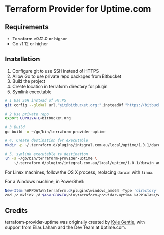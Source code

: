 # Terraform Provider for Uptime.com
## Requirements
* Terraform v0.12.0 or higher
* Go v1.12 or higher

## Installation

1. Configure git to use SSH instead of HTTPS
2. Allow Go to use private repo packages from Bitbucket
3. Build the project
4. Create location in terraform directory for plugin
5. Symlink executable

```bash
# 1 Use SSH instead of HTTPS
git config --global url."git@bitbucket.org:".insteadOf "https://bitbucket.org/"

# 2 Use private repo
export GOPRIVATE=bitbucket.org

# 3 Build
go build -o ~/go/bin/terraform-provider-uptime

# 4. Create destination for executable
mkdir -p ~/.terraform.d/plugins/integral.com.au/local/uptime/1.0.1/darwin_amd64/

# 5. symlink executable to destination
ln -s ~/go/bin/terraform-provider-uptime \
    ~/.terraform.d/plugins/integral.com.au/local/uptime/1.0.1/darwin_amd64/terraform-provider-uptime
```

For Linux machines, follow the OS X process, replacing `darwin` with `linux`.

For a Windows machine, in PowerShell:
```powershell
New-Item %APPDATA%\terraform.d\plugins\windows_amd64 -Type 'directory' -Force
cmd /c mklink /d $env:GOPATH\bin\terraform-provider-uptime %APPDATA%\terraform.d\plugins\windows_amd64\terraform-provider-uptime
```

## Credits
terraform-provider-uptime was originally created by [Kyle Gentle](https://github.com/kylegentle), with support from Elias Laham and the Dev Team at Uptime.com.

